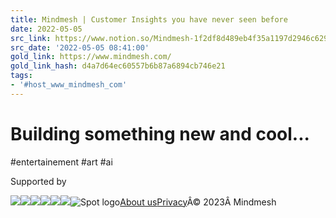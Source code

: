 ```yaml
---
title: Mindmesh | Customer Insights you have never seen before
date: 2022-05-05
src_link: https://www.notion.so/Mindmesh-1f2df8d489eb4f35a1197d2946c62925
src_date: '2022-05-05 08:41:00'
gold_link: https://www.mindmesh.com/
gold_link_hash: d4a7d64ec60557b6b87a6894cb746e21
tags:
- '#host_www_mindmesh_com'
---
```


Building something new and cool...
==================================

#entertainement #art #ai

Supported by

![](https://assets-global.website-files.com/60c769488108366a44fb93d4/64faef0016cb7a65adfdfcf6_Y_Combinator_logo_text_wordmark%202.svg)![](https://assets-global.website-files.com/60c769488108366a44fb93d4/63c58dc9ba7cdb3fd39da0fb_Meliuk-liuk2.svg)![](https://assets-global.website-files.com/60c769488108366a44fb93d4/63c58dc9ba7cdb021c9da09b_bluehand%206.png)![](https://assets-global.website-files.com/60c769488108366a44fb93d4/63c58dc9ba7cdb10ad9da09f_energy-hand1%202.png)![](https://assets-global.website-files.com/60c769488108366a44fb93d4/63c58dc9ba7cdb2b929da0eb_Ellipse%202.svg)![](https://assets-global.website-files.com/60c769488108366a44fb93d4/63c58dc9ba7cdb35d69da0ec_Ellipse%203.svg)![Spot logo](https://assets-global.website-files.com/60c769488108366a44fb93d4/623336e678659263095972ca_Dark%20mode%3Dtrue.svg)[About us](/team)[Privacy](/privacy)Â© 2023Â Mindmesh